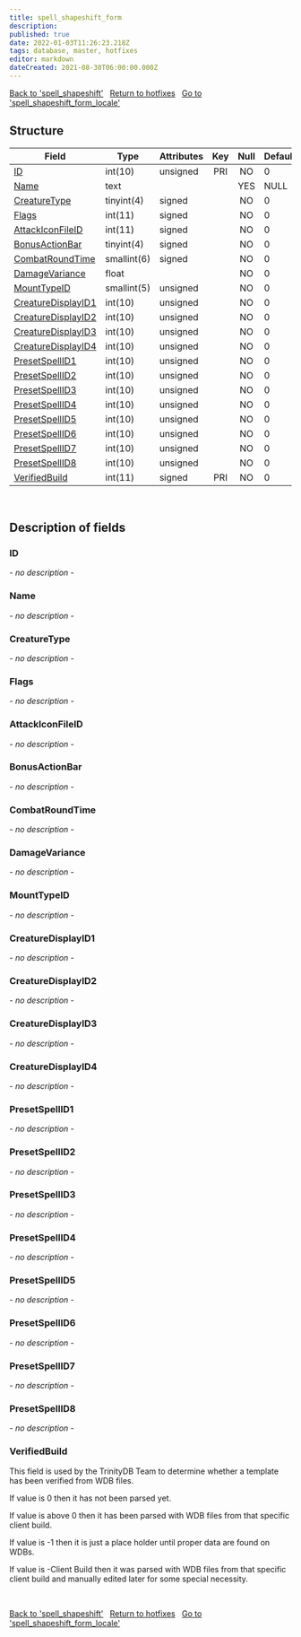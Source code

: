 ```yaml
---
title: spell_shapeshift_form
description: 
published: true
date: 2022-01-03T11:26:23.218Z
tags: database, master, hotfixes
editor: markdown
dateCreated: 2021-08-30T06:00:00.000Z
---
```


<a href="https://trinitycore.info/en/database/master/hotfixes/spell_shapeshift" class="mt-5 v-btn v-btn--depressed v-btn--flat v-btn--outlined theme--light v-size--default darkblue--text text--lighten-3"><span class="v-btn__content"><i aria-hidden="true" class="v-icon notranslate v-icon--left mdi mdi-arrow-left theme--light"></i><span>Back to 'spell_shapeshift'</span></span></a>&nbsp;&nbsp;&nbsp;<a href="https://trinitycore.info/en/database/master/hotfixes/home" class="mt-5 v-btn v-btn--depressed v-btn--flat v-btn--outlined theme--light v-size--default darkblue--text text--lighten-3"><span class="v-btn__content"><i aria-hidden="true" class="v-icon notranslate v-icon--left mdi mdi-home-outline theme--light"></i><span>Return to hotfixes</span></span></a>&nbsp;&nbsp;&nbsp;<a href="https://trinitycore.info/en/database/master/hotfixes/spell_shapeshift_form_locale" class="mt-5 v-btn v-btn--depressed v-btn--flat v-btn--outlined theme--light v-size--default darkblue--text text--lighten-3"><span class="v-btn__content"><span>Go to 'spell_shapeshift_form_locale'</span><i aria-hidden="true" class="v-icon notranslate v-icon--right mdi mdi-arrow-right theme--light"></i></span></a>

## Structure

| Field | Type | Attributes | Key | Null | Default | Extra | Comment |
| --- | --- | --- | :---: | :---: | --- | --- | --- |
| [ID](#id) | int(10) | unsigned | PRI | NO | 0 |  |  |
| [Name](#name) | text |  |  | YES | NULL |  |  |
| [CreatureType](#creaturetype) | tinyint(4) | signed |  | NO | 0 |  |  |
| [Flags](#flags) | int(11) | signed |  | NO | 0 |  |  |
| [AttackIconFileID](#attackiconfileid) | int(11) | signed |  | NO | 0 |  |  |
| [BonusActionBar](#bonusactionbar) | tinyint(4) | signed |  | NO | 0 |  |  |
| [CombatRoundTime](#combatroundtime) | smallint(6) | signed |  | NO | 0 |  |  |
| [DamageVariance](#damagevariance) | float |  |  | NO | 0 |  |  |
| [MountTypeID](#mounttypeid) | smallint(5) | unsigned |  | NO | 0 |  |  |
| [CreatureDisplayID1](#creaturedisplayid1) | int(10) | unsigned |  | NO | 0 |  |  |
| [CreatureDisplayID2](#creaturedisplayid2) | int(10) | unsigned |  | NO | 0 |  |  |
| [CreatureDisplayID3](#creaturedisplayid3) | int(10) | unsigned |  | NO | 0 |  |  |
| [CreatureDisplayID4](#creaturedisplayid4) | int(10) | unsigned |  | NO | 0 |  |  |
| [PresetSpellID1](#presetspellid1) | int(10) | unsigned |  | NO | 0 |  |  |
| [PresetSpellID2](#presetspellid2) | int(10) | unsigned |  | NO | 0 |  |  |
| [PresetSpellID3](#presetspellid3) | int(10) | unsigned |  | NO | 0 |  |  |
| [PresetSpellID4](#presetspellid4) | int(10) | unsigned |  | NO | 0 |  |  |
| [PresetSpellID5](#presetspellid5) | int(10) | unsigned |  | NO | 0 |  |  |
| [PresetSpellID6](#presetspellid6) | int(10) | unsigned |  | NO | 0 |  |  |
| [PresetSpellID7](#presetspellid7) | int(10) | unsigned |  | NO | 0 |  |  |
| [PresetSpellID8](#presetspellid8) | int(10) | unsigned |  | NO | 0 |  |  |
| [VerifiedBuild](#verifiedbuild) | int(11) | signed | PRI | NO | 0 |  |  |
&nbsp;
## Description of fields

### ID
*- no description -*
&nbsp;

### Name
*- no description -*
&nbsp;

### CreatureType
*- no description -*
&nbsp;

### Flags
*- no description -*
&nbsp;

### AttackIconFileID
*- no description -*
&nbsp;

### BonusActionBar
*- no description -*
&nbsp;

### CombatRoundTime
*- no description -*
&nbsp;

### DamageVariance
*- no description -*
&nbsp;

### MountTypeID
*- no description -*
&nbsp;

### CreatureDisplayID1
*- no description -*
&nbsp;

### CreatureDisplayID2
*- no description -*
&nbsp;

### CreatureDisplayID3
*- no description -*
&nbsp;

### CreatureDisplayID4
*- no description -*
&nbsp;

### PresetSpellID1
*- no description -*
&nbsp;

### PresetSpellID2
*- no description -*
&nbsp;

### PresetSpellID3
*- no description -*
&nbsp;

### PresetSpellID4
*- no description -*
&nbsp;

### PresetSpellID5
*- no description -*
&nbsp;

### PresetSpellID6
*- no description -*
&nbsp;

### PresetSpellID7
*- no description -*
&nbsp;

### PresetSpellID8
*- no description -*
&nbsp;

### VerifiedBuild
This field is used by the TrinityDB Team to determine whether a template has been verified from WDB files.

If value is 0 then it has not been parsed yet.

If value is above 0 then it has been parsed with WDB files from that specific client build.

If value is -1 then it is just a place holder until proper data are found on WDBs.

If value is -Client Build then it was parsed with WDB files from that specific client build and manually edited later for some special necessity.

&nbsp;

<a href="https://trinitycore.info/en/database/master/hotfixes/spell_shapeshift" class="mt-5 v-btn v-btn--depressed v-btn--flat v-btn--outlined theme--light v-size--default darkblue--text text--lighten-3"><span class="v-btn__content"><i aria-hidden="true" class="v-icon notranslate v-icon--left mdi mdi-arrow-left theme--light"></i><span>Back to 'spell_shapeshift'</span></span></a>&nbsp;&nbsp;&nbsp;<a href="https://trinitycore.info/en/database/master/hotfixes/home" class="mt-5 v-btn v-btn--depressed v-btn--flat v-btn--outlined theme--light v-size--default darkblue--text text--lighten-3"><span class="v-btn__content"><i aria-hidden="true" class="v-icon notranslate v-icon--left mdi mdi-home-outline theme--light"></i><span>Return to hotfixes</span></span></a>&nbsp;&nbsp;&nbsp;<a href="https://trinitycore.info/en/database/master/hotfixes/spell_shapeshift_form_locale" class="mt-5 v-btn v-btn--depressed v-btn--flat v-btn--outlined theme--light v-size--default darkblue--text text--lighten-3"><span class="v-btn__content"><span>Go to 'spell_shapeshift_form_locale'</span><i aria-hidden="true" class="v-icon notranslate v-icon--right mdi mdi-arrow-right theme--light"></i></span></a>

